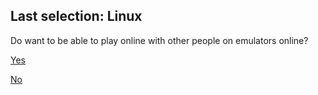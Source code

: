 ## Last selection: Linux

Do want to be able to play online with other people on emulators online?

[Yes](https://github.com/RMED24/SwitchEmuGuide/blob/main/English/Selections/Linux/OnlineYes/Ryujinx.md)

[No](https://github.com/RMED24/SwitchEmuGuide/blob/main/English/Selections/Windows/OnlineNo/GPUVendor.md) 
